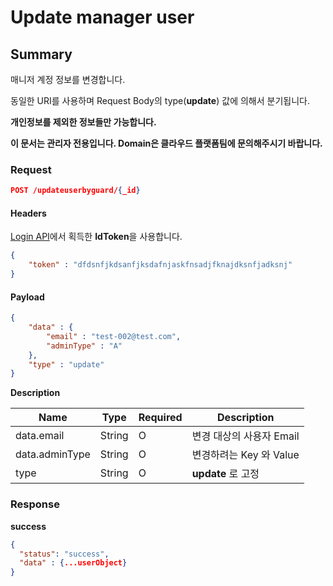 # Update manager user

## Summary

매니저 계정 정보를 변경합니다.

동일한 URI를 사용하며 Request Body의 type(**update**) 값에 의해서 분기됩니다.

**개인정보를 제외한 정보들만 가능합니다.**

**이 문서는 관리자 전용입니다. Domain은 클라우드 플랫폼팀에 문의해주시기 바랍니다.**

### Request

```JSON
POST /updateuserbyguard/{_id}
```

#### Headers

[Login API](./auth.md)에서 획득한 **IdToken**을 사용합니다.

```JSON
{
    "token" : "dfdsnfjkdsanfjksdafnjaskfnsadjfknajdksnfjadksnj"
}
```

#### Payload

```JSON
{
    "data" : {
        "email" : "test-002@test.com",
        "adminType" : "A"
    },
    "type" : "update"
}
```

**Description**

| Name | Type | Required | Description |
| --- | --- | --- | --- |
| data.email | String | O | 변경 대상의 사용자 Email |
| data.adminType | String | O | 변경하려는 Key 와 Value |
| type | String | O | **update** 로 고정 |
### Response

**success**

```JSON
{
  "status": "success",
  "data" : {...userObject}
}
```
